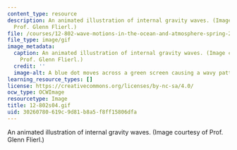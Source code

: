 ```yaml
---
content_type: resource
description: An animated illustration of internal gravity waves. (Image courtesy of
  Prof. Glenn Flierl.)
file: /courses/12-802-wave-motions-in-the-ocean-and-atmosphere-spring-2004/30260780619c9d81b8a5f8ff15806dfa_12-802s04.gif
file_type: image/gif
image_metadata:
  caption: An animated illustration of internal gravity waves. (Image courtesy of
    Prof. Glenn Flierl.)
  credit: ''
  image-alt: A blue dot moves across a green screen causing a wavy pattern.
learning_resource_types: []
license: https://creativecommons.org/licenses/by-nc-sa/4.0/
ocw_type: OCWImage
resourcetype: Image
title: 12-802s04.gif
uid: 30260780-619c-9d81-b8a5-f8ff15806dfa
---
```

An animated illustration of internal gravity waves. (Image courtesy of Prof. Glenn Flierl.)